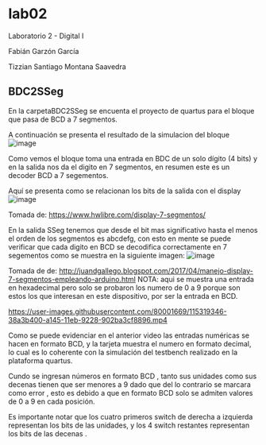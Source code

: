 # lab02
Laboratorio 2 - Digital I

Fabián Garzón García

Tizzian Santiago Montana Saavedra

## BDC2SSeg

En la carpetaBDC2SSeg se encuenta el proyecto de quartus para el bloque que pasa de BCD a 7 segmentos.

A continuación se presenta el resultado de la simulacion del bloque
![image](https://user-images.githubusercontent.com/80001669/115319290-0c883300-a145-11eb-8490-6006f72f0f35.png)

Como vemos el bloque toma una entrada en BDC de un solo dígito (4 bits) y en la salida nos da el digito en 7 segmentos, en resumen este es un decoder BCD a 7 segementos.

Aquí se presenta como se relacionan los bits de la salida con el display
![image](https://user-images.githubusercontent.com/80001669/115320137-e19ede80-a146-11eb-8047-0ca35079db35.png)

Tomada de: https://www.hwlibre.com/display-7-segmentos/

En la salida SSeg tenemos que desde el bit mas significativo hasta el menos el orden de los segmentos es abcdefg, con esto en mente se puede verificar que cada digito en BCD se decodifica correctamente en 7 segementos como se muestra en la siguiente imagen:
![image](https://user-images.githubusercontent.com/80001669/115320469-92a57900-a147-11eb-9461-8d7504c45565.png)

Tomada de de: http://juandgallego.blogspot.com/2017/04/manejo-display-7-segmentos-empleando-arduino.html
NOTA: aqui se muestra una entrada en hexadecimal pero solo se probaron los numero de 0 a 9 porque son estos los que interesan en este dispositivo, por ser la entrada en BCD.

https://user-images.githubusercontent.com/80001669/115319346-38a3b400-a145-11eb-9228-902ba3cf8896.mp4


Como se puede evidenciar en el anterior video  las entradas numéricas  se hacen en formato BCD, y  la tarjeta muestra el numero en formato decimal, lo cual es lo coherente con la simulación del testbench realizado en la plataforma quartus.

Cundo se ingresan números en formato BCD , tanto sus unidades como sus decenas tienen que ser menores a 9 dado que del lo contrario se marcara como error , esto es debido a que en formato BCD solo se admiten valores de 0 a 9 en cada posición. 

Es importante notar que los cuatro primeros switch  de derecha a izquierda representan los bits de las unidades, y los 4 switch restantes representan los bits de las  decenas .
